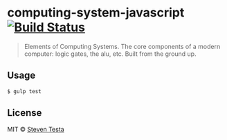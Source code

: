 # computing-system-javascript [![Build Status][travis-image]][travis-url]
> Elements of Computing Systems. The core components of a modern computer: logic gates, the alu, etc. Built from the ground up.


## Usage

```bash
$ gulp test
```
## License

MIT © [Steven Testa]()

[travis-image]: https://travis-ci.org/stesta/ComputingSystem-Javascript.svg?branch=master
[travis-url]: https://travis-ci.org/stesta/ComputingSystem-Javascript
